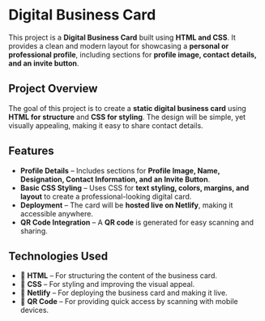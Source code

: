 # **Digital Business Card**

This project is a **Digital Business Card** built using **HTML and CSS**. It provides a clean and modern layout for showcasing a **personal or professional profile**, including sections for **profile image, contact details, and an invite button**.

## **Project Overview**
The goal of this project is to create a **static digital business card** using **HTML for structure** and **CSS for styling**. The design will be simple, yet visually appealing, making it easy to share contact details.

## **Features**
- **Profile Details** – Includes sections for **Profile Image, Name, Designation, Contact Information, and an Invite Button**.   
- **Basic CSS Styling** – Uses CSS for **text styling, colors, margins, and layout** to create a professional-looking digital card.  
- **Deployment** – The card will be **hosted live on Netlify**, making it accessible anywhere.
- **QR Code Integration** – A **QR code** is generated for easy scanning and sharing.  

## **Technologies Used**
- 🔹 **HTML** – For structuring the content of the business card.  
- 🔹 **CSS** – For styling and improving the visual appeal.  
- 🔹 **Netlify** – For deploying the business card and making it live.  
- 🔹 **QR Code** – For providing quick access by scanning with mobile devices.
